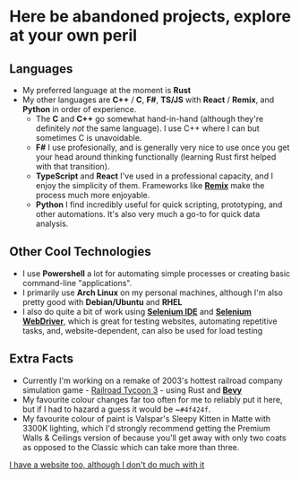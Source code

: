 # Here be abandoned projects, explore at your own peril

## Languages
- My preferred language at the moment is **Rust**
- My other languages are **C++** / **C**, **F#**, **TS/JS** with **React** / **Remix**, and **Python** in order of experience.
    - The **C** and **C++** go somewhat hand-in-hand (although they're definitely *not* the same language). I use C++ where I can but sometimes C is unavoidable.
    - **F#** I use profesionally, and is generally very nice to use once you get your head around thinking functionally (learning Rust first helped with that transition).
    - **TypeScript** and **React** I've used in a professional capacity, and I enjoy the simplicity of them. Frameworks like [**Remix**](https://github.com/remix-run) make the process much more enjoyable.
    - **Python** I find incredibly useful for quick scripting, prototyping, and other automations. It's also very much a go-to for quick data analysis.
 
## Other Cool Technologies
- I use **Powershell** a lot for automating simple processes or creating basic command-line "applications".
- I primarily use **Arch Linux** on my personal machines, although I'm also pretty good with **Debian/Ubuntu** and **RHEL**
- I also do quite a bit of work using [**Selenium IDE**](https://github.com/SeleniumHQ/selenium-ide) and [**Selenium WebDriver**](https://github.com/seleniumhq/selenium), which is great for testing websites, automating repetitive tasks, and, website-dependent, can also be used for load testing

## Extra Facts
- Currently I'm working on a remake of 2003's hottest railroad company simulation game - [Railroad Tycoon 3](https://en.wikipedia.org/wiki/Railroad_Tycoon_3) - using Rust and [**Bevy**](https://github.com/bevyengine/bevy)
- My favourite colour changes far too often for me to reliably put it here, but if I had to hazard a guess it would be ~`#4f424f`.
- My favourite colour of paint is Valspar's Sleepy Kitten in Matte with 3300K lighting, which I'd strongly recommend getting the Premium Walls & Ceilings version of because you'll get away with only two coats as opposed to the Classic which can take more than three.

[I have a website too, although I don't do much with it](https://agarrity.com)
